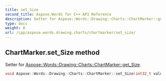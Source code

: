 ```yaml
---
title: set_Size
second_title: Aspose.Words for C++ API Reference
description: Setter for Aspose::Words::Drawing::Charts::ChartMarker::get_Size. 
type: docs
weight: 0
url: /cpp/aspose.words.drawing.charts/chartmarker/set_size/
---
```

## ChartMarker.set_Size method


Setter for [Aspose::Words::Drawing::Charts::ChartMarker::get_Size](./get_size/).

```cpp
void Aspose::Words::Drawing::Charts::ChartMarker::set_Size(int32_t value)
```

